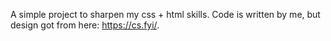 A simple project to sharpen my css + html skills. Code is written by me, but design got from here: https://cs.fyi/.
